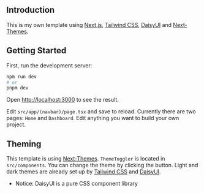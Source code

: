 ## Introduction

This is my own template using [Next.js](https://nextjs.org/), [Tailwind CSS](https://tailwindcss.com/), [DaisyUI](https://daisyui.com/) and [Next-Themes](https://github.com/pacocoursey/next-themes).

## Getting Started

First, run the development server:

```bash
npm run dev
# or
pnpm dev
```

Open [http://localhost:3000](http://localhost:3000) to see the result.

Edit `src/app/(navbar)/page.tsx` and save to reload. Currently there are two pages: `Home` and `Dashboard`. Edit anything you want to build your own project.

## Theming

This template is using [Next-Themes](https://github.com/pacocoursey/next-themes). `ThemeToggler` is located in `src/components`. You can change the theme by clicking the button. Light and dark themes are already set up by [Tailwind CSS](https://tailwindcss.com/) and [DaisyUI](https://daisyui.com/).

- Notice: DaisyUI is a pure CSS component library